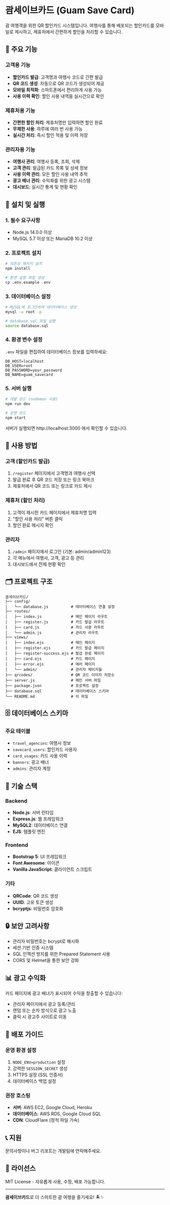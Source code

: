 # 괌세이브카드 (Guam Save Card)

괌 여행객을 위한 QR 할인카드 시스템입니다. 여행사를 통해 배포되는 할인카드를 모바일로 제시하고, 제휴처에서 간편하게 할인을 처리할 수 있습니다.

## 🌟 주요 기능

### 고객용 기능
- **할인카드 발급**: 고객명과 여행사 코드로 간편 발급
- **QR 코드 생성**: 자동으로 QR 코드가 생성되어 제공
- **모바일 최적화**: 스마트폰에서 편리하게 사용 가능
- **사용 이력 확인**: 할인 사용 내역을 실시간으로 확인

### 제휴처용 기능
- **간편한 할인 처리**: 제휴처명만 입력하면 할인 완료
- **무제한 사용**: 하루에 여러 번 사용 가능
- **실시간 처리**: 즉시 할인 적용 및 이력 저장

### 관리자용 기능
- **여행사 관리**: 여행사 등록, 조회, 삭제
- **고객 관리**: 발급된 카드 목록 및 상세 정보
- **사용 이력 관리**: 모든 할인 사용 내역 추적
- **광고 배너 관리**: 수익화를 위한 광고 시스템
- **대시보드**: 실시간 통계 및 현황 확인

## 🚀 설치 및 실행

### 1. 필수 요구사항
- Node.js 14.0.0 이상
- MySQL 5.7 이상 또는 MariaDB 10.2 이상

### 2. 프로젝트 설치
```bash
# 의존성 패키지 설치
npm install

# 환경 설정 파일 생성
cp .env.example .env
```

### 3. 데이터베이스 설정
```bash
# MySQL에 로그인하여 데이터베이스 생성
mysql -u root -p

# database.sql 파일 실행
source database.sql
```

### 4. 환경 변수 설정
`.env` 파일을 편집하여 데이터베이스 정보를 입력하세요:
```env
DB_HOST=localhost
DB_USER=root
DB_PASSWORD=your_password
DB_NAME=guam_savecard
```

### 5. 서버 실행
```bash
# 개발 모드 (nodemon 사용)
npm run dev

# 운영 모드
npm start
```

서버가 실행되면 http://localhost:3000 에서 확인할 수 있습니다.

## 📱 사용 방법

### 고객 (할인카드 발급)
1. `/register` 페이지에서 고객명과 여행사 선택
2. 발급 완료 후 QR 코드 저장 또는 링크 북마크
3. 제휴처에서 QR 코드 또는 링크로 카드 제시

### 제휴처 (할인 처리)
1. 고객이 제시한 카드 페이지에서 제휴처명 입력
2. "할인 사용 처리" 버튼 클릭
3. 할인 완료 메시지 확인

### 관리자
1. `/admin` 페이지에서 로그인 (기본: admin/admin123)
2. 각 메뉴에서 여행사, 고객, 광고 등 관리
3. 대시보드에서 전체 현황 확인

## 🗂️ 프로젝트 구조

```
괌세이브카드/
├── config/
│   └── database.js          # 데이터베이스 연결 설정
├── routes/
│   ├── index.js             # 메인 페이지 라우트
│   ├── register.js          # 카드 발급 라우트
│   ├── card.js              # 카드 사용 라우트
│   └── admin.js             # 관리자 라우트
├── views/
│   ├── index.ejs            # 메인 페이지
│   ├── register.ejs         # 카드 발급 페이지
│   ├── register-success.ejs # 발급 완료 페이지
│   ├── card.ejs             # 카드 페이지
│   ├── error.ejs            # 에러 페이지
│   └── admin/               # 관리자 페이지들
├── qrcodes/                 # QR 코드 이미지 저장소
├── server.js                # 메인 서버 파일
├── package.json             # 프로젝트 설정
├── database.sql             # 데이터베이스 스키마
└── README.md                # 이 파일
```

## 🗄️ 데이터베이스 스키마

### 주요 테이블
- `travel_agencies`: 여행사 정보
- `savecard_users`: 할인카드 사용자
- `card_usages`: 카드 사용 이력
- `banners`: 광고 배너
- `admins`: 관리자 계정

## 🎨 기술 스택

### Backend
- **Node.js**: 서버 런타임
- **Express.js**: 웹 프레임워크
- **MySQL2**: 데이터베이스 연결
- **EJS**: 템플릿 엔진

### Frontend
- **Bootstrap 5**: UI 프레임워크
- **Font Awesome**: 아이콘
- **Vanilla JavaScript**: 클라이언트 스크립트

### 기타
- **QRCode**: QR 코드 생성
- **UUID**: 고유 토큰 생성
- **bcryptjs**: 비밀번호 암호화

## 🔒 보안 고려사항

- 관리자 비밀번호는 bcrypt로 해시화
- 세션 기반 인증 시스템
- SQL 인젝션 방지를 위한 Prepared Statement 사용
- CORS 및 Helmet을 통한 보안 강화

## 📊 광고 수익화

카드 페이지에 광고 배너가 표시되어 수익을 창출할 수 있습니다:
- 관리자 페이지에서 광고 등록/관리
- 랜덤 또는 순차 방식으로 광고 노출
- 클릭 시 광고주 사이트로 이동

## 🚀 배포 가이드

### 운영 환경 설정
1. `NODE_ENV=production` 설정
2. 강력한 `SESSION_SECRET` 생성
3. HTTPS 설정 (SSL 인증서)
4. 데이터베이스 백업 설정

### 권장 호스팅
- **서버**: AWS EC2, Google Cloud, Heroku
- **데이터베이스**: AWS RDS, Google Cloud SQL
- **CDN**: CloudFlare (정적 파일 가속)

## 📞 지원

문의사항이나 버그 리포트는 개발팀에 연락해주세요.

## 📄 라이선스

MIT License - 자유롭게 사용, 수정, 배포 가능합니다.

---

**괌세이브카드**로 더 스마트한 괌 여행을 즐기세요! 🏝️✨
